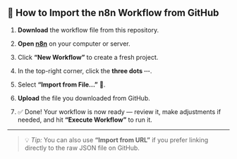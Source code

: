## 🚀 How to Import the n8n Workflow from GitHub

1. **Download** the workflow file from this repository.  

2. **Open [n8n](https://n8n.io)** on your computer or server.

3. Click **“New Workflow”** to create a fresh project.

4. In the top-right corner, click the **three dots ⋯**.

5. Select **“Import from File...”** 📂.

6. **Upload** the file you downloaded from GitHub.

7. ✅ Done! Your workflow is now ready — review it, make adjustments if needed, and hit **“Execute Workflow”** to run it.

---

> 💡 *Tip:* You can also use **“Import from URL”** if you prefer linking directly to the raw JSON file on GitHub.
